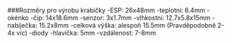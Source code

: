 ###Rozměry pro výrobu krabičky
-ESP: 26x48mm
-teplotní: 6.4mm
-okénko -čip: 14x18.6mm
        -senzor: 3x1.7mm
-vlhkostní: 12.7x5.8x15mm
-nabíječka: 15.2x8mm
-celková výška: alespoň 15.5mm (Pravděpodobně 2-4x víc)
-diody -hlavička: 5mm
       -vzdálenost: 7-8mm